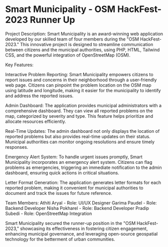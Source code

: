# Smart Municipality - OSM HackFest-2023 Runner Up

Project Description:
Smart Municipality is an award-winning web application developed by our skilled team of four members during the "OSM HackFest-2023." This innovative project is designed to streamline communication between citizens and the municipal authorities, using PHP, HTML, Tailwind CSS, and the powerful integration of OpenStreetMap (OSM).

Key Features:

Interactive Problem Reporting: Smart Municipality empowers citizens to report issues and concerns in their neighborhood through a user-friendly web page. Citizens can pinpoint the problem location on the OSM map using latitude and longitude, making it easier for the municipality to identify and address the reported issues.

Admin Dashboard: The application provides municipal administrators with a comprehensive dashboard. They can view all reported problems on the map, categorized by severity and type. This feature helps prioritize and allocate resources efficiently.

Real-Time Updates: The admin dashboard not only displays the location of reported problems but also provides real-time updates on their status. Municipal authorities can monitor ongoing resolutions and ensure timely responses.

Emergency Alert System: To handle urgent issues promptly, Smart Municipality incorporates an emergency alert system. Citizens can flag problems as emergencies, triggering an immediate notification to the admin dashboard, ensuring quick actions in critical situations.

Letter Format Generation: The application generates letter formats for each reported problem, making it convenient for municipal authorities to document and track the issues for future reference.


Team Members:
Athiti Aryal - Role: UI/UX Designer
Garima Paudel - Role: Backend Developer
Nisha Pokharel - Role: Backend Developer
Pradip Subedi - Role: OpenStreetMap Integration

Smart Municipality secured the runner-up position in the "OSM HackFest-2023," showcasing its effectiveness in fostering citizen engagement, enhancing municipal governance, and leveraging open-source geospatial technology for the betterment of urban communities.
